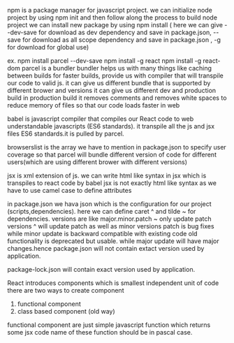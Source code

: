 npm is a package manager for javascript project.
we can initialize node project by using npm init and then follow along the process to build node project
we can install new package by using npm install ( here we can give --dev-save for download as dev dependency and save in package.json, --save for download as all scope dependency and save in package.json , -g for download for global use)

ex. npm install parcel --dev-save
npm install -g react 
npm install -g react-dom
parcel is a bundler
bundler helps us with many things like caching between builds for faster builds,
provide us with compiler that will transpile our code to valid js.
it can give us different bundle that is supported by different brower and versions
it can give us different dev and production build
in production build it removes comments and removes white spaces to reduce memory of files so that
our code loads faster in web

babel is javascript compiler that compiles our React code to web understandable javascripts (ES6 standards).
it transpile all the js and jsx files ES6 standards.it is pulled by parcel.

browserslist is the array we have to mention in package.json to specify user coverage so that parcel will bundle different version of code for different users(which are using different brower with different versions)

jsx is xml extension of js. we can write html like syntax in jsx which is transpiles to react code by babel
jsx is not exactly html like syntax as we have to use camel case to define attributes 

in package.json we hava json which is the configuration for our project (scripts,dependencies).
here we can define caret ^ and tilde ~ for dependencies. versions are like major.minor.patch ~ only update patch versions ^ will update patch as well as minor versions patch is bug fixes while minor update is backward compatible with existing code old functionality is deprecated but usable. while major update will have major changes.hence package.json will not contain extact version used by application.

package-lock.json will contain exact version used by application.

React introduces components which is smallest independent unit of code
there are two ways to create component
1. functional component
2. class based component (old way)

functional component are just simple javascript function which returns some jsx code 
name of these function should be in pascal case.
